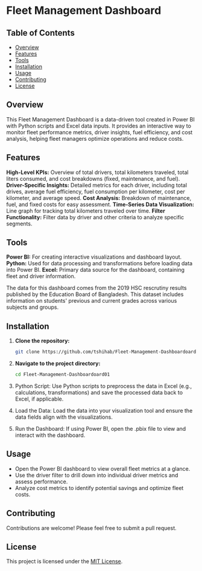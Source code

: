 # Fleet Management Dashboard

## Table of Contents

- [Overview](#overview)
- [Features](#features)
- [Tools](#tools)
- [Installation](#installation)
- [Usage](#usage)
- [Contributing](#contributing)
- [License](#license)

## Overview

This Fleet Management Dashboard is a data-driven tool created in Power BI with Python scripts and Excel data inputs. It provides an interactive way to monitor fleet performance metrics, driver insights, fuel efficiency, and cost analysis, helping fleet managers optimize operations and reduce costs.

## Features

**High-Level KPIs:** Overview of total drivers, total kilometers traveled, total liters consumed, and cost breakdowns (fixed, maintenance, and fuel).
**Driver-Specific Insights:** Detailed metrics for each driver, including total drives, average fuel efficiency, fuel consumption per kilometer, cost per kilometer, and average speed.
**Cost Analysis:** Breakdown of maintenance, fuel, and fixed costs for easy assessment.
**Time-Series Data Visualization:** Line graph for tracking total kilometers traveled over time.
**Filter Functionality:** Filter data by driver and other criteria to analyze specific segments.

## Tools

**Power BI:** For creating interactive visualizations and dashboard layout.
**Python:** Used for data processing and transformations before loading data into Power BI.
**Excel:** Primary data source for the dashboard, containing fleet and driver information.

The data for this dashboard comes from the 2019 HSC rescrutiny results published by the Education Board of Bangladesh. This dataset includes information on students' previous and current grades across various subjects and groups.

## Installation

1. **Clone the repository:**

    ```bash
    git clone https://github.com/tshihab/Fleet-Management-Dashboardoard01.git
    ```

2. **Navigate to the project directory:**

    ```bash
    cd Fleet-Management-Dashboardoard01
    ```
    
3. Python Script: Use Python scripts to preprocess the data in Excel (e.g., calculations, transformations) and save the processed data back to Excel, if applicable.
4. Load the Data: Load the data into your visualization tool and ensure the data fields align with the visualizations.
5. Run the Dashboard: If using Power BI, open the .pbix file to view and interact with the dashboard.

## Usage

  - Open the Power BI dashboard to view overall fleet metrics at a glance.
  - Use the driver filter to drill down into individual driver metrics and assess performance.
  - Analyze cost metrics to identify potential savings and optimize fleet costs.

## Contributing

Contributions are welcome! Please feel free to submit a pull request.

## License

This project is licensed under the [MIT License](LICENSE).
